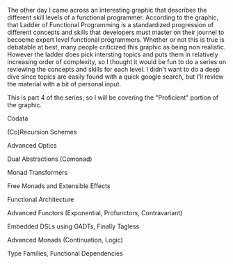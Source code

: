 The other day I came across an interesting graphic that describes the different skill levels of a functional programmer.
According to the graphic, that Ladder of Functional Programming is a standardized progression of different concepts and skills that
developers must master on their  journel to becoeme expert level functional programmers. Whether or not this is true is debatable at best,
many people criticized this graphic as being non realistic. However the ladder does pick intersting topics and puts them in relatively increasing order of complexity,
so I thought it would be fun to do a series on reviewing the concepts and skills for each level. I didn't want to do a deep dive since topics are easily found
with a quick google search, but I'll review the material with a bit of personal input.

This is part 4 of the series, so I will be covering the "Proficient" portion of the graphic.

Codata

(Co)Recursion Schemes

Advanced Optics

Dual Abstractions (Comonad)

Monad Transformers

Free Monads and Extensible Effects

Functional Architecture

Advanced Functors (Exponential, Profunctors, Contravariant)

Embedded DSLs using GADTs, Finally Tagless

Advanced Monads (Continuation, Logic)

Type Families, Functional Dependencies
